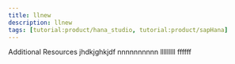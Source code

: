 ```yaml
---
title: llnew
description: llnew
tags: [tutorial:product/hana_studio, tutorial:product/sapHana]
---
```

Additional Resources jhdkjghkjdf nnnnnnnnnn lllllllll
ffffff
